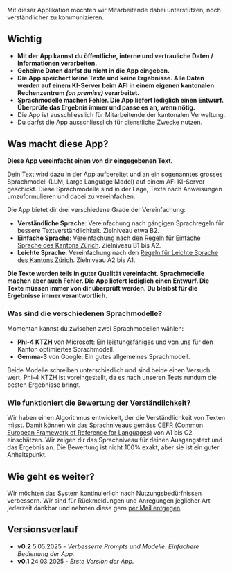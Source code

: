 Mit dieser Applikation möchten wir Mitarbeitende dabei unterstützen, noch verständlicher zu kommunizieren.

## Wichtig

- **Mit der App kannst du öffentliche, interne und vertrauliche Daten / Informationen verarbeiten.**
- **Geheime Daten darfst du nicht in die App eingeben.**
- **Die App speichert keine Texte und keine Ergebnisse. Alle Daten werden auf einem KI-Server beim AFI in einem eigenen kantonalen Rechenzentrum *(on premise)* verarbeitet.**
- **Sprachmodelle machen Fehler. Die App liefert lediglich einen Entwurf. Überprüfe das Ergebnis immer und passe es an, wenn nötig.**
- Die App ist ausschliesslich für Mitarbeitende der kantonalen Verwaltung.
- Du darfst die App ausschliesslich für dienstliche Zwecke nutzen.

## Was macht diese App?

**Diese App vereinfacht einen von dir eingegebenen Text.**

Dein Text wird dazu in der App aufbereitet und an ein sogenanntes grosses Sprachmodell (LLM, Large Language Model) auf einem AFI KI-Server geschickt. Diese Sprachmodelle sind in der Lage, Texte nach Anweisungen umzuformulieren und dabei zu vereinfachen.

Die App bietet dir drei verschiedene Grade der Vereinfachung:

- **Verständliche Sprache**: Vereinfachung nach gängigen Sprachregeln für bessere Textverständlichkeit. Zielniveau etwa B2.
- **Einfache Sprache**: Vereinfachung nach den [Regeln für Einfache Sprache des Kantons Zürich](https://www.zh.ch/de/webangebote-entwickeln-und-gestalten/inhalt/inhalte-gestalten/informationen-bereitstellen/umgang-mit-sprache.html). Zielniveau B1 bis A2.
- **Leichte Sprache**: Vereinfachung nach den [Regeln für Leichte Sprache des Kantons Zürich](https://www.zh.ch/de/webangebote-entwickeln-und-gestalten/inhalt/barrierefreiheit/regeln-fuer-leichte-sprache.html). Zielniveau A2 bis A1.

**Die Texte werden teils in guter Qualität vereinfacht. Sprachmodelle machen aber auch Fehler. Die App liefert lediglich einen Entwurf. Die Texte müssen immer von dir überprüft werden. Du bleibst für die Ergebnisse immer verantwortlich.**

### Was sind die verschiedenen Sprachmodelle?

Momentan kannst du zwischen zwei Sprachmodellen wählen:

- **Phi-4 KTZH** von Microsoft: Ein leistungsfähiges und von uns für den Kanton optimiertes Sprachmodell.
- **Gemma-3** von Google: Ein gutes allgemeines Sprachmodell.

Beide Modelle schreiben unterschiedlich und sind beide einen Versuch wert. Phi-4 KTZH ist voreingestellt, da es nach unseren Tests rundum die besten Ergebnisse bringt.

### Wie funktioniert die Bewertung der Verständlichkeit?

Wir haben einen Algorithmus entwickelt, der die Verständlichkeit von Texten misst. Damit können wir das Sprachniveaus gemäss [CEFR (Common European Framework of Reference for Languages)](https://www.coe.int/en/web/common-european-framework-reference-languages/level-descriptions) von A1 bis C2 einschätzen. Wir zeigen dir das Sprachniveau für deinen Ausgangstext und das Ergebnis an. Die Bewertung ist nicht 100% exakt, aber sie ist ein guter Anhaltspunkt.

## Wie geht es weiter?

Wir möchten das System kontinuierlich nach Nutzungsbedürfnissen verbessern. Wir sind für Rückmeldungen und Anregungen jeglicher Art jederzeit dankbar und nehmen diese gern [per Mail entgegen](mailto:patrick.arnecke@statistik.ji.zh.ch).

## Versionsverlauf

- **v0.2** 5.05.2025 - *Verbesserte Prompts und Modelle. Einfachere Bedienung der App.*
- **v0.1** 24.03.2025 - *Erste Version der App.*
